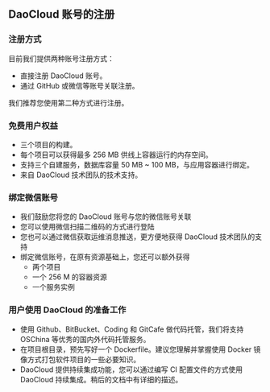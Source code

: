 ## DaoCloud 账号的注册

<!-- FIXME: 在哪里注册？ -->

### 注册方式

目前我们提供两种账号注册方式：

* 直接注册 DaoCloud 账号。
* 通过 GitHub 或微信等账号关联注册。

我们推荐您使用第二种方式进行注册。

### 免费用户权益

* 三个项目的构建。
* 每个项目可以获得最多 256 MB 供线上容器运行的内存空间。
* 支持三个自建服务，数据库容量 50 MB ~ 100 MB，与应用容器进行绑定。
* 来自 DaoCloud 技术团队的技术支持。

### 绑定微信账号

* 我们鼓励您将您的 DaoCloud 账号与您的微信账号关联
* 您可以使用微信扫描二维码的方式进行登陆
* 您也可以通过微信获取运维消息推送，更方便地获得 DaoCloud 技术团队的支持
* 绑定微信账号，在原有资源基础上，您还可以额外获得
  + 两个项目
  + 一个 256 M 的容器资源
  + 一个服务实例

<!-- TODO: 章节需要移动 -->

### 用户使用 DaoCloud 的准备工作

<!-- TODO: 2: 我到哪儿去找这些知识? (Dockerfile) -->

* 使用 Github、BitBucket、Coding 和 GitCafe 做代码托管，我们将支持 OSChina 等优秀的国内外代码托管服务。
* 在项目根目录，预先写好一个 Dockerfile。建议您理解并掌握使用 Docker 镜像方式打包软件项目的一些必要知识。
* DaoCloud 提供持续集成功能，您可以通过编写 CI 配置文件的方式使用 DaoCloud 持续集成。稍后的文档中有详细的描述。
